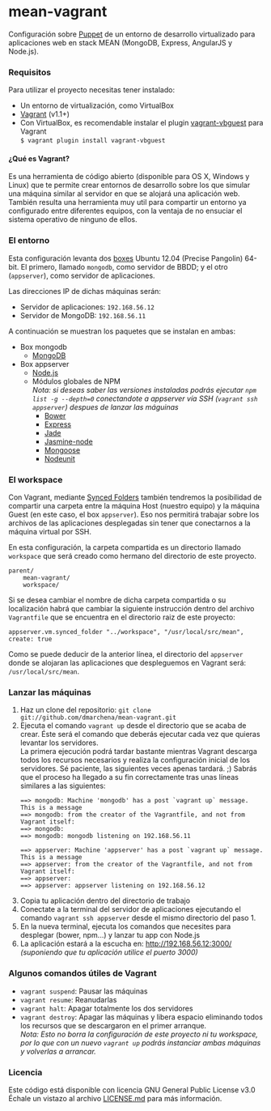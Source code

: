 mean-vagrant
============

Configuración sobre [Puppet](https://puppetlabs.com/) de un entorno de desarrollo virtualizado para aplicaciones web en stack MEAN (MongoDB, Express, AngularJS y Node.js).


### Requisitos
Para utilizar el proyecto necesitas tener instalado:
* Un entorno de virtualización, como VirtualBox 
* [Vagrant](http://www.vagrantup.com/) (v1.1+)
* Con VirtualBox, es recomendable instalar el plugin [vagrant-vbguest](https://github.com/dotless-de/vagrant-vbguest/) para Vagrant  
`$ vagrant plugin install vagrant-vbguest`


#### ¿Qué es Vagrant?
Es una herramienta de código abierto (disponible para OS X, Windows y Linux) que te permite crear entornos de desarrollo sobre los que simular una máquina similar al servidor en que se alojará una aplicación web. También resulta una herramienta muy util para compartir un entorno ya configurado entre diferentes equipos, con la ventaja de no ensuciar el sistema operativo de ninguno de ellos.


### El entorno
Esta configuración levanta dos [boxes](http://docs.vagrantup.com/v2/boxes.html) Ubuntu 12.04 (Precise Pangolin) 64-bit. El primero, llamado `mongodb`, como servidor de BBDD; y el otro (`appserver`), como servidor de aplicaciones.

Las direcciones IP de dichas máquinas serán:

* Servidor de aplicaciones: `192.168.56.12`
* Servidor de MongoDB: `192.168.56.11`

A continuación se muestran los paquetes que se instalan en ambas:
* Box mongodb
    * [MongoDB](https://www.mongodb.org/)
* Box appserver
    * [Node.js](https://nodejs.org/)
    * Módulos globales de NPM  
    _Nota: si deseas saber las versiones instaladas podrás ejecutar `npm list -g --depth=0` conectandote a appserver vía SSH (`vagrant ssh appserver`) despues de lanzar las máguinas_
	    * [Bower](http://bower.io/)
	    * [Express](http://expressjs.com/)
	    * [Jade](http://jade-lang.com/)
	    * [Jasmine-node](https://github.com/mhevery/jasmine-node)
	    * [Mongoose](http://mongoosejs.com/)
	    * [Nodeunit](https://github.com/caolan/nodeunit)


### El workspace

Con Vagrant, mediante [Synced Folders](http://docs.vagrantup.com/v2/synced-folders/) también tendremos la posibilidad de compartir una carpeta entre la máquina Host (nuestro equipo) y la máquina Guest (en este caso, el box `appserver`). Eso nos permitirá trabajar sobre los archivos de las aplicaciones desplegadas sin tener que conectarnos a la máquina virtual por SSH.

En esta configuración, la carpeta compartida es un directorio llamado `workspace` que será creado como hermano del directorio de este proyecto.

```
parent/
    mean-vagrant/
    workspace/
```

Si se desea cambiar el nombre de dicha carpeta compartida o su localización habrá que cambiar la siguiente instrucción dentro del archivo `Vagrantfile` que se encuentra en el directorio raiz de este proyecto:

```
appserver.vm.synced_folder "../workspace", "/usr/local/src/mean", create: true
```

Como se puede deducir de la anterior línea, el directorio del `appserver` donde se alojaran las aplicaciones que despleguemos en Vagrant será: `/usr/local/src/mean`.


### Lanzar las máquinas

1. Haz un clone del repositorio: `git clone git://github.com/dmarchena/mean-vagrant.git`
2. Ejecuta el comando `vagrant up` desde el directorio que se acaba de crear. Éste será el comando que deberás ejecutar cada vez que quieras levantar los servidores.  
La primera ejecución podrá tardar bastante mientras Vagrant descarga todos los recursos necesarios y realiza la configuración inicial de los servidores. Sé paciente, las siguientes veces apenas tardará. ;) 
Sabrás que el proceso ha llegado a su fin correctamente tras unas líneas similares a las siguientes:  
    ``` 
    ==> mongodb: Machine 'mongodb' has a post `vagrant up` message. This is a message
    ==> mongodb: from the creator of the Vagrantfile, and not from Vagrant itself:
    ==> mongodb: 
    ==> mongodb: mongodb listening on 192.168.56.11
    
    ==> appserver: Machine 'appserver' has a post `vagrant up` message. This is a message
    ==> appserver: from the creator of the Vagrantfile, and not from Vagrant itself:
    ==> appserver: 
    ==> appserver: appserver listening on 192.168.56.12
    ```
3. Copia tu aplicación dentro del directorio de trabajo
4. Conectate a la terminal del servidor de aplicaciones ejecutando el comando `vagrant ssh appserver` desde el mismo directorio del paso 1.
5. En la nueva terminal, ejecuta los comandos que necesites para desplegar (bower, npm...) y lanzar tu app con Node.js
6. La aplicación estará a la escucha en: http://192.168.56.12:3000/  _(suponiendo que tu aplicación utilice el puerto 3000)_


### Algunos comandos útiles de Vagrant

* `vagrant suspend`: Pausar las máquinas
* `vagrant resume`: Reanudarlas
* `vagrant halt`: Apagar totalmente los dos servidores
* `vagrant destroy`: Apagar las máquinas y libera espacio eliminando todos los recursos que se descargaron en el primer arranque.  
_Nota: Esto no borra la configuración de este proyecto ni tu workspace, por lo que con un nuevo `vagrant up` podrás instanciar ambas máquinas y volverlas a arrancar._


### Licencia

Este código está disponible con licencia GNU General Public License v3.0 Échale un vistazo al archivo [LICENSE.md](https://github.com/dmarchena/mean-vagrant/blob/master/LICENSE.md) para más información.
